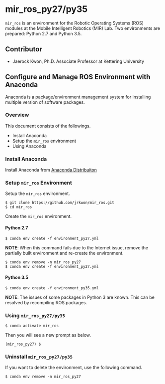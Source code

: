 # mir_ros_py27/py35 

`mir_ros` is an environment for the Robotic Operating Systems (ROS) modules at the Mobile Intelligent Robotics (MIR) Lab. Two environments are prepared: Python 2.7 and Python 3.5.

## Contributor

- Jaerock Kwon, Ph.D. Associate Professor at Kettering University

## Configure and Manage ROS Environment with Anaconda

Anaconda is a package/environment management system for installing multiple version of software packages.

### Overview

This document consists of the followings.
- Install Anaconda
- Setup the `mir_ros` environment
- Using Anaconda

### Install Anaconda

Install Anaconda from [Anaconda Distribuiton](https://www.anaconda.com/distribution/)

### Setup `mir_ros` Environment

Setup the `mir_ros` environment.
```
$ git clone https://github.com/jrkwon/mir_ros.git
$ cd mir_ros
```
Create the `mir_ros` environment.

#### Python 2.7
```
$ conda env create -f environment_py27.yml
```

**NOTE**: When this command fails due to the Internet issue, remove the partially built environment and re-create the environment.
```
$ conda env remove -n mir_ros_py27
$ conda env create -f environment_py27.yml
```
#### Python 3.5
```
$ conda env create -f environment_py35.yml
```

**NOTE**: The issues of some packages in Python 3 are known. This can be resolved by recompiling ROS packages.


### Using `mir_ros_py27/py35`
```
$ conda activate mir_ros
```
Then you will see a new prompt as below.
```
(mir_ros_py27) $
```

### Uninstall `mir_ros_py27/py35`

If you want to delete the environment, use the following command.
```
$ conda env remove -n mir_ros_py27
```



 
